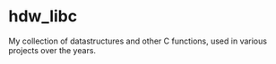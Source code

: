 # hdw_libc
My collection of datastructures and other C functions, used in various projects over the years.

